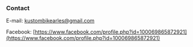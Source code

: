 
### Contact
E-mail: [kustombikearles@gmail.com](kustombikearles@gmail.com)

Facebook: [https://www.facebook.com/profile.php?id=100069865872921](https://www.facebook.com/profile.php?id=100069865872921)

